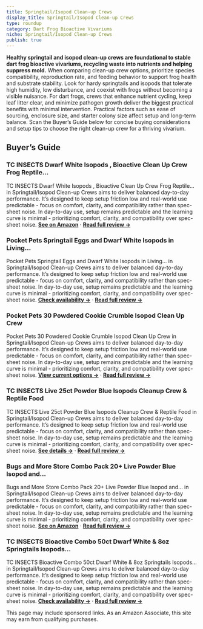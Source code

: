 ```yaml
---
title: Springtail/Isopod Clean-up Crews
display_title: Springtail/Isopod Clean-up Crews
type: roundup
category: Dart Frog Bioactive Vivariums
niche: Springtail/Isopod Clean-up Crews
publish: true
---
```


<p><strong>Healthy springtail and isopod clean-up crews are foundational to stable dart frog bioactive vivariums, recycling waste into nutrients and helping suppress mold.</strong> When comparing clean-up crew options, prioritize species compatibility, reproduction rate, and feeding behavior to support frog health and substrate stability. Look for hardy springtails and isopods that tolerate high humidity, low disturbance, and coexist with frogs without becoming a visible nuisance. For dart frogs, crews that enhance nutrient cycling, keep leaf litter clear, and minimize pathogen growth deliver the biggest practical benefits with minimal intervention. Practical factors such as ease of sourcing, enclosure size, and starter colony size affect setup and long-term balance. Scan the Buyer’s Guide below for concise buying considerations and setup tips to choose the right clean-up crew for a thriving vivarium.</p>

<h2>Buyer’s Guide</h2>
<h3>TC INSECTS Dwarf White Isopods , Bioactive Clean Up Crew Frog Reptile…</h3>
<p>TC INSECTS Dwarf White Isopods , Bioactive Clean Up Crew Frog Reptile… in Springtail/Isopod Clean-up Crews aims to deliver balanced day-to-day performance. It’s designed to keep setup friction low and real-world use predictable - focus on comfort, clarity, and compatibility rather than spec-sheet noise. In day-to-day use, setup remains predictable and the learning curve is minimal - prioritizing comfort, clarity, and compatibility over spec-sheet noise. <a href="https://amzn.to/47vs2fK" target="_blank" rel="nofollow sponsored noopener noopener" target="_blank"><strong>See on Amazon</strong></a> · <a href="/reviews/tc-insects-dwarf-white-isopods-qty-25-bioactive-clean-up-crew-frog-rept-06dbb998/"><strong>Read full review &rarr;</strong></a></p>
<h3>Pocket Pets Springtail Eggs and Dwarf White Isopods in Living…</h3>
<p>Pocket Pets Springtail Eggs and Dwarf White Isopods in Living… in Springtail/Isopod Clean-up Crews aims to deliver balanced day-to-day performance. It’s designed to keep setup friction low and real-world use predictable - focus on comfort, clarity, and compatibility rather than spec-sheet noise. In day-to-day use, setup remains predictable and the learning curve is minimal - prioritizing comfort, clarity, and compatibility over spec-sheet noise. <a href="https://amzn.to/48A6MGF" target="_blank" rel="nofollow sponsored noopener noopener" target="_blank"><strong>Check availability &rarr;</strong></a> · <a href="/reviews/pocket-pets-springtail-eggs-and-dwarf-white-isopods-in-living-bioactive-1977e0c0/"><strong>Read full review &rarr;</strong></a></p>
<h3>Pocket Pets 30 Powdered Cookie Crumble Isopod Clean Up Crew</h3>
<p>Pocket Pets 30 Powdered Cookie Crumble Isopod Clean Up Crew in Springtail/Isopod Clean-up Crews aims to deliver balanced day-to-day performance. It’s designed to keep setup friction low and real-world use predictable - focus on comfort, clarity, and compatibility rather than spec-sheet noise. In day-to-day use, setup remains predictable and the learning curve is minimal - prioritizing comfort, clarity, and compatibility over spec-sheet noise. <a href="https://amzn.to/4qfvK4z" target="_blank" rel="nofollow sponsored noopener noopener" target="_blank"><strong>View current options &rarr;</strong></a> · <a href="/reviews/pocket-pets-30-powdered-cookie-crumble-isopod-clean-up-crew/"><strong>Read full review &rarr;</strong></a></p>
<h3>TC INSECTS Live 25ct Powder Blue Isopods Cleanup Crew & Reptile Food</h3>
<p>TC INSECTS Live 25ct Powder Blue Isopods Cleanup Crew & Reptile Food in Springtail/Isopod Clean-up Crews aims to deliver balanced day-to-day performance. It’s designed to keep setup friction low and real-world use predictable - focus on comfort, clarity, and compatibility rather than spec-sheet noise. In day-to-day use, setup remains predictable and the learning curve is minimal - prioritizing comfort, clarity, and compatibility over spec-sheet noise. <a href="https://amzn.to/4n8kdRC" target="_blank" rel="nofollow sponsored noopener noopener" target="_blank"><strong>See details &rarr;</strong></a> · <a href="/reviews/tc-insects-live-25ct-powder-blue-isopods-porcellionides-pruinosus-clean-704d085d/"><strong>Read full review &rarr;</strong></a></p>
<h3>Bugs and More Store Combo Pack 20+ Live Powder Blue Isopod and…</h3>
<p>Bugs and More Store Combo Pack 20+ Live Powder Blue Isopod and… in Springtail/Isopod Clean-up Crews aims to deliver balanced day-to-day performance. It’s designed to keep setup friction low and real-world use predictable - focus on comfort, clarity, and compatibility rather than spec-sheet noise. In day-to-day use, setup remains predictable and the learning curve is minimal - prioritizing comfort, clarity, and compatibility over spec-sheet noise. <a href="https://amzn.to/4n8Nax2" target="_blank" rel="nofollow sponsored noopener noopener" target="_blank"><strong>See on Amazon</strong></a> · <a href="/reviews/bugs-and-more-store-combo-pack-20-live-powder-blue-isopod-and-springtai-b899c679/"><strong>Read full review &rarr;</strong></a></p>
<h3>TC INSECTS Bioactive Combo 50ct Dwarf White & 8oz Springtails Isopods…</h3>
<p>TC INSECTS Bioactive Combo 50ct Dwarf White & 8oz Springtails Isopods… in Springtail/Isopod Clean-up Crews aims to deliver balanced day-to-day performance. It’s designed to keep setup friction low and real-world use predictable - focus on comfort, clarity, and compatibility rather than spec-sheet noise. In day-to-day use, setup remains predictable and the learning curve is minimal - prioritizing comfort, clarity, and compatibility over spec-sheet noise. <a href="https://amzn.to/3J111aL" target="_blank" rel="nofollow sponsored noopener noopener" target="_blank"><strong>Check availability &rarr;</strong></a> · <a href="/reviews/tc-insects-bioactive-combo-50ct-dwarf-white-8oz-springtails-isopods-liv-02fee3c3/"><strong>Read full review &rarr;</strong></a></p>
<aside class="disclosure">This page may include sponsored links. As an Amazon Associate, this site may earn from qualifying purchases.</aside>
